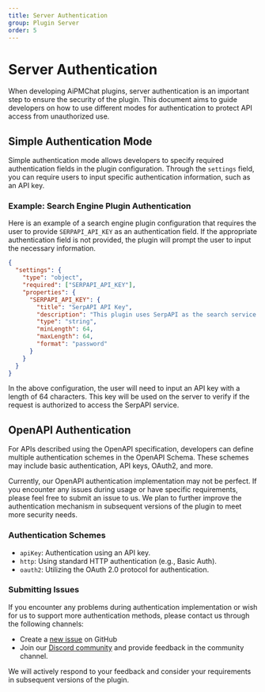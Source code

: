 ```yaml
---
title: Server Authentication
group: Plugin Server
order: 5
---
```


# Server Authentication

When developing AiPMChat plugins, server authentication is an important step to ensure the security of the plugin. This document aims to guide developers on how to use different modes for authentication to protect API access from unauthorized use.

## Simple Authentication Mode

Simple authentication mode allows developers to specify required authentication fields in the plugin configuration. Through the `settings` field, you can require users to input specific authentication information, such as an API key.

### Example: Search Engine Plugin Authentication

Here is an example of a search engine plugin configuration that requires the user to provide `SERPAPI_API_KEY` as an authentication field. If the appropriate authentication field is not provided, the plugin will prompt the user to input the necessary information.

```json
{
  "settings": {
    "type": "object",
    "required": ["SERPAPI_API_KEY"],
    "properties": {
      "SERPAPI_API_KEY": {
        "title": "SerpAPI API Key",
        "description": "This plugin uses SerpAPI as the search service. For more information, please visit the [SerpAPI website](https://serpapi.com/).",
        "type": "string",
        "minLength": 64,
        "maxLength": 64,
        "format": "password"
      }
    }
  }
}
```

In the above configuration, the user will need to input an API key with a length of 64 characters. This key will be used on the server to verify if the request is authorized to access the SerpAPI service.

## OpenAPI Authentication

For APIs described using the OpenAPI specification, developers can define multiple authentication schemes in the OpenAPI Schema. These schemes may include basic authentication, API keys, OAuth2, and more.

Currently, our OpenAPI authentication implementation may not be perfect. If you encounter any issues during usage or have specific requirements, please feel free to submit an issue to us. We plan to further improve the authentication mechanism in subsequent versions of the plugin to meet more security needs.

### Authentication Schemes

- `apiKey`: Authentication using an API key.
- `http`: Using standard HTTP authentication (e.g., Basic Auth).
- `oauth2`: Utilizing the OAuth 2.0 protocol for authentication.

### Submitting Issues

If you encounter any problems during authentication implementation or wish for us to support more authentication methods, please contact us through the following channels:

- Create a [new issue](https://github.com/aipmhub/chat-plugin-sdk/issues/new) on GitHub
- Join our [Discord community](https://discord.gg/sYB5zSyD) and provide feedback in the community channel.

We will actively respond to your feedback and consider your requirements in subsequent versions of the plugin.
